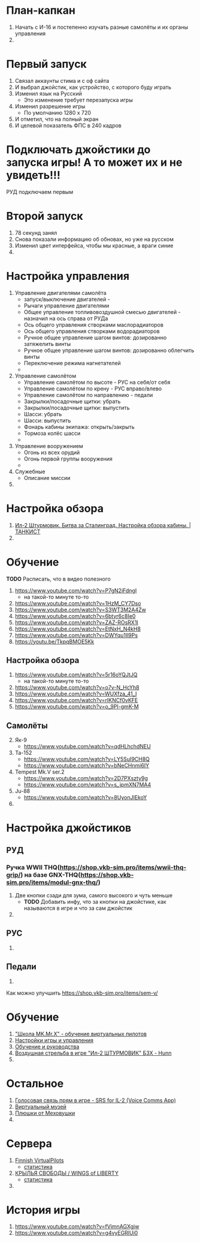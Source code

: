 # План-капкан
1. Начать с И-16 и постепенно изучать разные самолёты и их органы управления
2. 

# Первый запуск
1. Связал аккаунты стима и с оф сайта
2. И выбрал джойстик, как устройство, с которого буду играть
3. Изменил язык на Русский
    - Это  изменение требует перезапуска игры
4. Изменил разрешение игры
    - По умолчанию 1280 х 720
5. И отметил, что на полный экран
6. И целевой показатель ФПС в 240 кадров

# Подключать джойстики до запуска игры! А то может их и не увидеть!!!
РУД подключаем первым

# Второй запуск
1. 78 секунд занял
2. Снова показали информацию об обновах, но уже на русском
3. Изменил цвет интерфейса, чтобы мы красные, а враги синие
4. 

# Настройка управления
1. Управление двигателями самолёта
    - запуск/выключение двигателей -
    - Рычаги управление двигателями
    - Общее управление топливовоздушной смесью двигателей - назначил на ось справа от РУДа
    - Ось общего управления створками маслорадиаторов
    - Ось общего управления створками водорадиаторов
    - Ручное общее управление шагом винтов: дозированно затяжелить винты
    - Ручное общее управление шагом винтов: дозированно облегчить винты
    - Переключение режима нагнетателей
    - 
2.  Управление самолётом
    - Управление самолётом по высоте - РУС на себя/от себя
    - Управление самолётом по крену - РУС вправо/влево
    - Управление самолётом по направлению - педали
    - Закрылки/посадочные щитки: убрать
    - Закрылки/посадочные щитки: выпустить
    - Шасси: убрать
    - Шасси: выпустить
    - Фонарь кабины экипажа: открыть/закрыть
    - Тормоза колёс шасси
    - 
3.  Управление вооружением
    - Огонь из всех орудий
    - Огонь первой группы вооружения
    - 
4.  Служебные
    - Описание миссии
5.  

# Настройка обзора
1. [Ил-2 Штурмовик. Битва за Сталинград. Настройка обзора кабины. | ТАНКИСТ](https://www.youtube.com/watch?v=JRlOhNFVkrI)
2. 


# Обучение
**TODO** Расписать, что в видео полезного
1. https://www.youtube.com/watch?v=P7gN2iFdngI
    - на такой-то минуте то-то
2. https://www.youtube.com/watch?v=1HzM_CY7Dso
3. https://www.youtube.com/watch?v=S3WT3M2A4Zw
4. https://www.youtube.com/watch?v=6btyr6c8Ie0
5. https://www.youtube.com/watch?v=ZAZ-ROsRX1I
6. https://www.youtube.com/watch?v=EtNxH_N4kH8
7. https://www.youtube.com/watch?v=DWYqu1Il9Ps
8. https://youtu.be/TkpqBMOE5Kk

## Настройка обзора
1. https://www.youtube.com/watch?v=5r16oYQJtJQ
    - на такой-то минуте то-то
2. https://www.youtube.com/watch?v=o7v-N_HcYh8
3. https://www.youtube.com/watch?v=WUXfza_41_I
4. https://www.youtube.com/watch?v=rIKNCf0vKFE
5. https://www.youtube.com/watch?v=o_9PI-gmK-M

## Самолёты
2. Як-9
    - https://www.youtube.com/watch?v=qdHLhchdNEU
3. Ta-152
    - https://www.youtube.com/watch?v=LY5SuI9CH8Q
    - https://www.youtube.com/watch?v=bNeCHnmi6IY
4. Tempest Mk.V ser.2
    - https://www.youtube.com/watch?v=2D7PXszty9g
    - https://www.youtube.com/watch?v=s_jpmXN7MA4
5. Ju-88
    - https://www.youtube.com/watch?v=8UyonJIEkoY
6. 

# Настройка джойстиков
## РУД
### Ручка WWII THQ(https://shop.vkb-sim.pro/items/wwii-thq-grip/) на базе GNX-THQ(https://shop.vkb-sim.pro/items/modul-gnx-thq/)
1. Две кнопки сзади для зума, самого высокого и чуть меньше
   - **TODO** Добавить инфу, что за кнопки на джойстике, как называются в игре и что за сам джойстик
2. 
## РУС
1.
## Педали
1.

Как можно улучшить
https://shop.vkb-sim.pro/items/sem-v/

# Обучение
1. ["Школа MK.Mr.X" - обучение виртуальных пилотов](https://forum.il2sturmovik.ru/topic/4923-%D1%88%D0%BA%D0%BE%D0%BB%D0%B0-mkmrx-%D0%BE%D0%B1%D1%83%D1%87%D0%B5%D0%BD%D0%B8%D0%B5-%D0%B2%D0%B8%D1%80%D1%82%D1%83%D0%B0%D0%BB%D1%8C%D0%BD%D1%8B%D1%85-%D0%BF%D0%B8%D0%BB%D0%BE%D1%82%D0%BE%D0%B2/)
2. [Настройки игры и управления](https://forum.il2sturmovik.ru/forum/47-%D0%BD%D0%B0%D1%81%D1%82%D1%80%D0%BE%D0%B9%D0%BA%D0%B8-%D0%B8%D0%B3%D1%80%D1%8B-%D0%B8-%D1%83%D0%BF%D1%80%D0%B0%D0%B2%D0%BB%D0%B5%D0%BD%D0%B8%D1%8F/)
3. [Обучение и руководства](https://forum.il2sturmovik.ru/forum/44-%D0%BE%D0%B1%D1%83%D1%87%D0%B5%D0%BD%D0%B8%D0%B5-%D0%B8-%D1%80%D1%83%D0%BA%D0%BE%D0%B2%D0%BE%D0%B4%D1%81%D1%82%D0%B2%D0%B0/)
4. [Воздушная стрельба в игре "Ил-2 ШТУРМОВИК" БЗХ - Hunn](https://www.youtube.com/watch?v=TkpqBMOE5Kk)
5. 



# Остальное
1. [Голосовая связь прям в игре - SRS for IL-2 (Voice Comms App)](https://forum.il2sturmovik.ru/topic/13613-%D0%B8%D1%81%D0%BF%D0%BE%D0%BB%D1%8C%D0%B7%D0%BE%D0%B2%D0%B0%D0%BD%D0%B8%D0%B5-srs-for-il-2-voice-comms-app/)
2. [Виртуальный музей](https://il2sturmovik.ru/museum/)
3. [Плюшки от Меховушки](https://forum.il2sturmovik.ru/topic/2156-%D0%BF%D0%BB%D1%8E%D1%88%D0%BA%D0%B8-%D0%BE%D1%82-%D0%BC%D0%B5%D1%85%D0%BE%D0%B2%D1%83%D1%88%D0%BA%D0%B8/)
4. 


# Сервера
1. [Finnish VirtualPilots](https://forum.il2sturmovik.ru/topic/6043-%D0%BD%D0%BE%D0%B2%D1%8B%D0%B9-finnish-virtualpilots-dynamic-war-%D0%B6%D1%83%D1%82%D0%BA%D0%B8%D0%B9-%D1%85%D0%B0%D1%80%D0%B4%D0%BA%D0%BE%D1%80/)
    - [статистика](https://stats.virtualpilots.fi/)
2. [КРЫЛЬЯ СВОБОДЫ / WINGS of LIBERTY](https://forum.il2sturmovik.ru/topic/6481-%D0%BA%D1%80%D1%8B%D0%BB%D1%8C%D1%8F-%D1%81%D0%B2%D0%BE%D0%B1%D0%BE%D0%B4%D1%8B-wings-of-liberty/)
    - [статистика](http://il2stat.aviaskins.com:8008/ru/)
3. 

# История игры
1. https://www.youtube.com/watch?v=fVimnAGXgjw
2. https://www.youtube.com/watch?v=g4vyEGRlUi0
